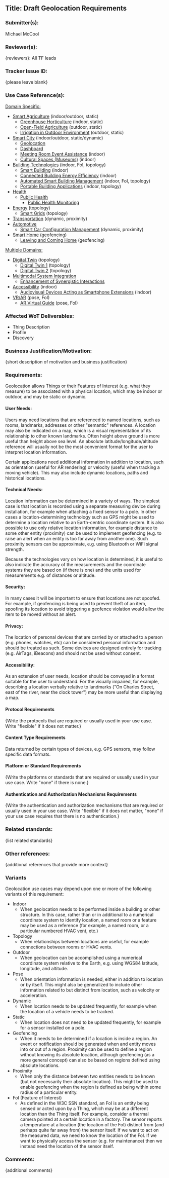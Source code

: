 ## Title: Draft Geolocation Requirements

### Submitter(s): 

Michael McCool

### Reviewer(s):

{reviewers}: All TF leads

### Tracker Issue ID:

{please leave blank}

### Use Case Reference(s):
  
[Domain Specific:](link)
* [Smart Agriculture](https://www.w3.org/TR/wot-usecases/#agriculture) (indoor/outdoor, static)
    - [Greenhouse Horticulture](https://www.w3.org/TR/wot-usecases/#smart-agriculture) (indoor, static)
    - [Open-Field Agriculture](https://www.w3.org/TR/wot-usecases/#smart-agriculture-openfield) (outdoor, static)
    - [Irrigation in Outdoor Environment](https://www.w3.org/TR/wot-usecases/#Agricultural-irrigation) (outdoor, static)
* [Smart City](https://www.w3.org/TR/wot-usecases/#smart-city) (indoor/outdoor, static/dynamic)
    - [Geolocation](https://www.w3.org/TR/wot-usecases/#smartcity-geolocation)
    - [Dashboard](https://www.w3.org/TR/wot-usecases/#smartcity-dashboard) 
    - [Meeting Room Event Assistance](https://www.w3.org/TR/wot-usecases/#mmi-3-2_meeting-room-event-assistance) (indoor)
    - [Cultural Spaces (Museums)](https://www.w3.org/TR/wot-usecases/#cultural-spaces) (indoor)
* [Building Technologies](https://www.w3.org/TR/wot-usecases/#smart-buildings) (indoor, FoI, topology)
    - [Smart Building](https://www.w3.org/TR/wot-usecases/#smart-building) (indoor)
    - [Connected Building Energy Efficiency](https://www.w3.org/TR/wot-usecases/#connected-building-energy-efficiency) (indoor)
    - [Automated Smart Building Management](https://www.w3.org/TR/wot-usecases/#smart-building-things) (indoor, FoI, topology)
    - [Portable Building Applications](https://www.w3.org/TR/wot-usecases/#portable-building-applications) (indoor, topology)
* [Health](https://www.w3.org/TR/wot-usecases/#health)
    - [Public Health](https://www.w3.org/TR/wot-usecases/#public-health)
        - [Public Health Monitoring](https://www.w3.org/TR/wot-usecases/#smartcity-health-monitoring)
* [Energy](https://www.w3.org/TR/wot-usecases/#energy) (topology)
    - [Smart Grids](https://www.w3.org/TR/wot-usecases/#smart-grid) (topology)
* [Transportation](https://www.w3.org/TR/wot-usecases/#transportation) (dynamic, proximity)
* [Automotive](https://www.w3.org/TR/wot-usecases/#automotive)
    - [Smart Car Configuration Management](https://www.w3.org/TR/wot-usecases/#mmi-2-1_smart-car-configuration-management) (dynamic, proximity)
* [Smart Home](https://www.w3.org/TR/wot-usecases/#smart-home) (geofencing)
    - [Leaving and Coming Home](https://www.w3.org/TR/wot-usecases/#echonet-use-case) (geofencing)
    
[Multiple Domains:](https://www.w3.org/TR/wot-usecases/#sec-horizontal-ucs)
* [Digital Twin](https://www.w3.org/TR/wot-usecases/#digital-twin) (topology)
    - [Digital Twin 1](https://www.w3.org/TR/wot-usecases/#digital-twin-1) (topology)
    - [Digital Twin 2](https://www.w3.org/TR/wot-usecases/#digital-twin-2) (topology)
* [Multimodal System Integration](https://www.w3.org/TR/wot-usecases/#multimodal)
    - [Enhancement of Synergistic Interactions](https://www.w3.org/TR/wot-usecases/#mmi-5-2_enhancement-of-synergistic-interactions) 
* [Accessibility](https://www.w3.org/TR/wot-usecases/#accessibility) (indoor)
    - [Audiovisual Devices Acting as Smartphone Extensions](https://www.w3.org/TR/wot-usecases/#mmi-1-1_audiovisual-devices-as-smartphone-extensions) (indoor)
* [VR/AR](https://www.w3.org/TR/wot-usecases/#VR/AR) (pose, FoI)
    - [AR Virtual Guide](https://www.w3.org/TR/wot-usecases/#ar-guide) (pose, FoI)

### Affected WoT Deliverables:

* Thing Description
* Profile 
* Discovery

### Business Justification/Motivation:
 
{short description of motivation and business justification}

### Requirements:

Geolocation allows Things or their Features of Interest (e.g. what they measure)
to be associated with a physical location, which
may be indoor or outdoor, and may be static or dynamic.
    
#### User Needs:

Users may need locations that are referenced to named locations, such as rooms, landmarks, addresses or other
"semantic" references.  A location may also be indicated on a map, which is a visual representation of its
relationship to other known landmarks.  Often height above ground is more useful than height above sea level.
An absolute latitude/longitude/altitude reference will usually not be the most
convenient format for the user to interpret location information.

Certain applications need additional information in addition to location, such as orientation (useful for AR rendering)
or velocity (useful when tracking a moving vehicle).
This may also include dynamic locations, paths and historical locations.

#### Technical Needs:
  
Location information can be determined in a variety of ways.  The simplest case is that location is 
recorded using a separate measuring device during installation, for example when attaching a fixed sensor to a 
pole.  In other cases a location-determining technology such as GPS might be used to determine a location
relative to an Earth-centric coordinate system.  It is also possible to use only relative location information,
for example distance to some other entity (proximity) can be used to implement geofencing (e.g. to raise
an alert when an entity is too far away from another one).  Such proximity sensors can be approximate, e.g.
using Bluetooth or WiFi signal strength.

Because the technologies vary on how location is determined, it is useful to also indicate the 
accuracy of the measurements and the coordinate systems they are based on (if there is one) and the
units used for measurements e.g. of distances or altitude.
  
#### Security:

In many cases it will be important to ensure that locations are not spoofed.  For example,
if geofencing is being used to prevent theft of an item, spoofing its location to avoid triggering
a geofence violation would allow the item to be moved without an alert.

#### Privacy:

The location of personal devices that are carried by or attached to a person (e.g. phones, watches, etc) can be considered
personal information and should be treated as such.
Some devices are designed entirely for tracking (e.g. AirTags, iBeacons) and should not be used without consent.

#### Accessibility:

As an extension of user needs, location should be conveyed in a format suitable for the user to understand.
For the visually impaired, for example, describing a location verbally relative to landmarks ("On Charles Street,
east of the river, near the clock tower") may be more useful than displaying a map.

 #### Protocol Requirements

 {Write the protocols that are required or usually used in your use case. Write "flexible" if it does not matter.} 

 #### Content Type Requirements

 Data returned by certain types of devices, e.g. GPS sensors, may follow specific data formats.

 #### Platform or Standard Requirements

 {Write the platforms or standards that are required or usually used in your use case. Write "none" if there is none.}

 #### Authentication and Authorization Mechanisms Requirements

 {Write the authentication and authorization mechanisms that are required or usually used in your use case. Write "flexible" if it does not matter, "none" if your use case requires that there is no authentication.}
   
   

### Related standards:

{list related standards}

### Other references:

{additional references that provide more context}

### Variants
Geolocation use cases may depend upon one or more of the following variants of this requirement:
* Indoor 
   - When geolocation needs to be performed inside a building or other structure.  In this case, rather than or in additional to a numerical coordinate system to identify location, a named room or a feature may be used as a reference (for example, a named room, or a particular numbered HVAC vent, etc.)
* Topology
   - When relationships between locations are useful, for example connections between rooms or HVAC vents.
* Outdoor 
   - When geolocation can be accomplished using a numerical coordinate system relative to the Earth, e.g. using WGS84 latitude, longitude, and altitude.
* Pose
   - When orientation information is needed, either in addition to location or by itself.  This might also be generalized to include other
     information related to but distinct from location, such as velocity or acceleration.
* Dynamic
   - When location needs to be updated frequently, for example when the location of a vehicle needs to be tracked.
* Static
   - When location does not need to be updated frequently, for example for a sensor installed on a pole.
* Geofencing
   - When it needs to be determined if a location is inside a region. An event or notification should be generated when and entity moves into or out of a region.
     Proximity can be used to define a region without knowing its absolute location, although geofencing (as a more general concept) 
     can also be based on regions defined using absolute locations.
* Proximity
   - When only the distance between two entities needs to be known (but not necessarily their absolute location).  This might be used to enable geofencing when
     the region is defined as being within some radius of a particular entity.
* FoI (Feature of Interest)
   - As defined in the W3C SSN standard, an FoI is an entity being sensed or acted upon by a Thing, which may be at a different location than the Thing itself.
     For example, consider a thermal camera pointed at a certain location in a factory.  The sensor reports a temperature at a location (the location of the FoI) 
     distinct from (and perhaps
     quite far away from) the sensor itself.  If we want to act on the measured data, we need to know the location of the FoI.  If we want to physically
     access the sensor (e.g. for maintenance) then we instead need the location of the sensor itself.

### Comments:

{additional comments}

